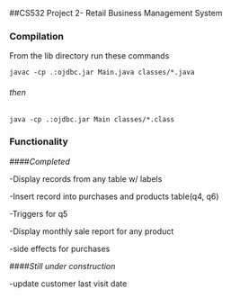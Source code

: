 ##CS532 Project 2- Retail Business Management System

### Compilation
From the lib directory run these commands

    javac -cp .:ojdbc.jar Main.java classes/*.java
###### then

    java -cp .:ojdbc.jar Main classes/*.class

### Functionality
####*Completed*

-Display records from any table w/ labels

-Insert record into purchases and products table(q4, q6)

-Triggers for q5

-Display monthly sale report for any product

-side effects for purchases


####*Still under construction*

-update customer last visit date








